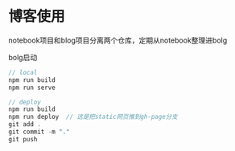 # 博客使用
notebook项目和blog项目分离两个仓库，定期从notebook整理进bolg

bolg启动
```cpp
// local
npm run build
npm run serve

// deploy
npm run build
npm run deploy  // 这是把static网页推到gh-page分支
git add .
git commit -m "."
git push
```
